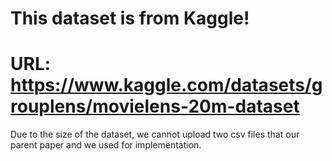 # This dataset is from Kaggle!

# URL: https://www.kaggle.com/datasets/grouplens/movielens-20m-dataset

Due to the size of the dataset, we cannot upload two csv files that our parent paper and we used for implementation.
